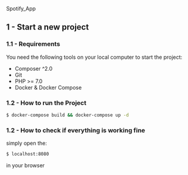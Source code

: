 Spotify_App

## 1 - Start a new project
### 1.1 - Requirements
You need the following tools on your local computer to start the project:
* Composer ^2.0
* Git
* PHP >= 7.0
* Docker & Docker Compose

### 1.2 - How to run the Project
```bash
$ docker-compose build && docker-compose up -d
```

### 1.2 - How to check if everything is working fine
simply open the: 
```bash
$ localhost:8080
```
in your browser
